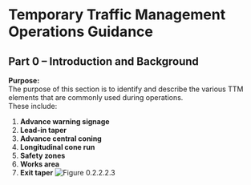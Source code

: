 
# Temporary Traffic Management Operations Guidance

## Part 0 – Introduction and Background

**Purpose:**  
The purpose of this section is to identify and describe the various TTM elements that are commonly used during operations.  
These include:

1. **Advance warning signage**
2. **Lead-in taper**
3. **Advance central coning**
4. **Longitudinal cone run**
5. **Safety zones**
6. **Works area**
7. **Exit taper**
![Figure 0.2.2.2.3](./TTM_Elements.png)



